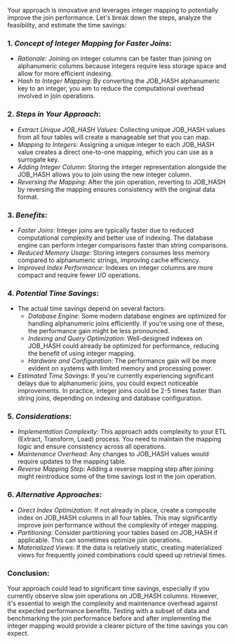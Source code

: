 Your approach is innovative and leverages integer mapping to potentially improve the join performance. Let's break down the steps, analyze the feasibility, and estimate the time savings:

### 1\. *Concept of Integer Mapping for Faster Joins*:

*   *Rationale*: Joining on integer columns can be faster than joining on alphanumeric columns because integers require less storage space and allow for more efficient indexing.
*   *Hash to Integer Mapping*: By converting the JOB_HASH alphanumeric key to an integer, you aim to reduce the computational overhead involved in join operations.

### 2\. *Steps in Your Approach*:

*   *Extract Unique JOB_HASH Values*: Collecting unique JOB_HASH values from all four tables will create a manageable set that you can map.
*   *Mapping to Integers*: Assigning a unique integer to each JOB_HASH value creates a direct one-to-one mapping, which you can use as a surrogate key.
*   *Adding Integer Column*: Storing the integer representation alongside the JOB_HASH allows you to join using the new integer column.
*   *Reversing the Mapping*: After the join operation, reverting to JOB_HASH by reversing the mapping ensures consistency with the original data format.

### 3\. *Benefits*:

*   *Faster Joins*: Integer joins are typically faster due to reduced computational complexity and better use of indexing. The database engine can perform integer comparisons faster than string comparisons.
*   *Reduced Memory Usage*: Storing integers consumes less memory compared to alphanumeric strings, improving cache efficiency.
*   *Improved Index Performance*: Indexes on integer columns are more compact and require fewer I/O operations.

### 4\. *Potential Time Savings*:

*   The actual time savings depend on several factors:
    *   *Database Engine*: Some modern database engines are optimized for handling alphanumeric joins efficiently. If you're using one of these, the performance gain might be less pronounced.
    *   *Indexing and Query Optimization*: Well-designed indexes on JOB_HASH could already be optimized for performance, reducing the benefit of using integer mapping.
    *   *Hardware and Configuration*: The performance gain will be more evident on systems with limited memory and processing power.
*   *Estimated Time Savings*: If you're currently experiencing significant delays due to alphanumeric joins, you could expect noticeable improvements. In practice, integer joins could be 2-5 times faster than string joins, depending on indexing and database configuration.

### 5\. *Considerations*:

*   *Implementation Complexity*: This approach adds complexity to your ETL (Extract, Transform, Load) process. You need to maintain the mapping logic and ensure consistency across all operations.
*   *Maintenance Overhead*: Any changes to JOB_HASH values would require updates to the mapping table.
*   *Reverse Mapping Step*: Adding a reverse mapping step after joining might reintroduce some of the time savings lost in the join operation.

### 6\. *Alternative Approaches*:

*   *Direct Index Optimization*: If not already in place, create a composite index on JOB_HASH columns in all four tables. This may significantly improve join performance without the complexity of integer mapping.
*   *Partitioning*: Consider partitioning your tables based on JOB_HASH if applicable. This can sometimes optimize join operations.
*   *Materialized Views*: If the data is relatively static, creating materialized views for frequently joined combinations could speed up retrieval times.

### Conclusion:

Your approach could lead to significant time savings, especially if you currently observe slow join operations on JOB_HASH columns. However, it's essential to weigh the complexity and maintenance overhead against the expected performance benefits. Testing with a subset of data and benchmarking the join performance before and after implementing the integer mapping would provide a clearer picture of the time savings you can expect.